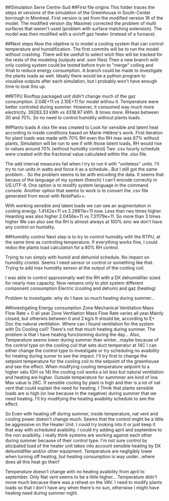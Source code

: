 ##Simulation Serre Centre-Sud
##First file origins
This folder traces the steps et versions of the simulation of the Greenhouse in South-Center borrough in Montreal. First version is set from the modified version 18 of the model. 
The modified version (by Maxime) corrected the problem of multi surfaces that weren't used (problem with surface matching extension). 
The model was then modified with a on/off gaz heater (instead of a furnace).

##Next steps
Now the objetive is to model a cooling system that can control temperature and humidification. 
The first commits will be to run the model without crashing. There will be usefull to select wich files will be tracked for the rests of the modeling (outputs and .som files)
Then a new branch with only cooling system could be tested before tryin to "merge" colling and Vnat to reduce energy consumption.
A branch could be made to investigate the plants loads as well.
Ideally there would be a python program to visualise outputs after each simulation, but I probably won't have enough time to look this up.

##RTPU
Rooftop packaged unit didn't change much of the gaz consumption. 2.04E+11 vs 2.10E+11 for model withou it.
Temperature were better controled during summer.
However, it consumed way much more electricity. 39283.33 kWh vs 4318.97 kWh. 8 times more.
RHwas between 30 and 70%. So no need to control humidity without plants loads.

##Plants loads
A xlsx file was created to Look for sensible and latent heat according to inside conditions based on Marie-Hélène's work.
First iteration for plant loads was made with 70% RH even tho RH max was 67% without plants.
Simulation will be run to see if with those latent loads, RH would rise to values around 70% (without humidity control)
Two .csv hourly schedule were created with the fractional value calculated within the .xlsx file.

The add interval measures fail when I try to run it with "uniteless" units.
I'll try to run units in watts and force it as a schedule...But I still got the same problem...
So the problem seems to be with encoding the data. It seems that becaus of the language of my system (french) I can't encode correctly in US.UTF-8.
One option is to modify system language in the command console. 
Another option that seems to work is to convert the .csv file generated from excel with NotePad++.

With working sensible and latent loads we can see an augmentation in cooling energy. 1.4142e+11 vs 2.26811e+11 now. Less than rwo times higher.
Heanting was also higher 2.0456e+11 vs 7.31179e+11. So more than 3 times higher
We can also see tha RH is almost always at 100% sinc we don't have any control on humidity.

##Humidity control
Next step is to try to control humidity with the RTPU, at the same time as controling temperature.
If everything works fine, I could redoo the plants load calculation for a 80% RH control.

Trying to run simply with humid and dehumid schedule.
No impact on humidity crontol. Seems I need sensor or control or something like that. 
Trying to add max humidity sensor at the output of the cooling coil.

I was able to control approximatly well the RH with a DX dehumidifier sized for nearly max capacity.
Now remains only to plot system different component consumption Electric (cooling and dehum) and gaz (heating)

Problem to investigate: why do I have so much heating during summer...

##Investigating Energy consumption
Zone Mechanical Ventilation Mass Flow Rate = 0 all year
Zone Ventilation Mass Flow Rate varies all year.Mainly closed, but otherwis between 0 and 2 kg/s It should be, according to E+ Doc the natural ventilation. 
Where can I found ventilation for the system with Dx Cooling coil?
There's not that much heating during summer. The problem is that I have heating functionning during the day...
Also, Temperature seems lower during summer than winter...maybe because of the control type on the cooling coil that sets duct temperatur at 14C
I can either change the control type to investigate or try scheduling no avaibility for heating during sumer to see the impact.
I'll try first to change the setpoint temperature for the cooling coil to the setpoint of the greenhouse and see the effect.
When modifying cooling temperature setpoint to a higher valu (GH vs 14) the cooling coil works a lot less but natural ventilation and heating are higher.
Outside temperature for summmer are kind of low. Max value is 26C. If sensible cooling by plant is high and ther is a lot of nat vent that could explain the need for heating.
I Thnik that plants sensible loads are si high (or low because in the negative) during summer that we need heating. 
I'll try modifying the heating avaibility schedule to see the effect.

So Even with heating off during summer, inside temperature, nat vent and cooling power doesn't change much.
Seems that the control might be a little be aggressive on the Heater Unit. I could try looking into it or just keep it that way with scheduled avaibility.
I could try adding april and septembre to the non avaibility.
I really think systems are working against each other during summer because of their control type.
 I'm not sure control by aticipated load of the heater unit takes into account sensible heating by DX dehumidifier and/or other equipment.
 Temperature are negligibly lower when turning off heating, but heating consumption is way under...where does all this heat go then?

 Temperature doesn't change with no heating avaibility from april to september. Only Nat vent seems to be a little higher...
 Temperature didn't move much because there was a reheat on the VAV. 
 I need to modify plants loads so that I don't have any when there's no sun, otherwise I might have heating need during summer night.

